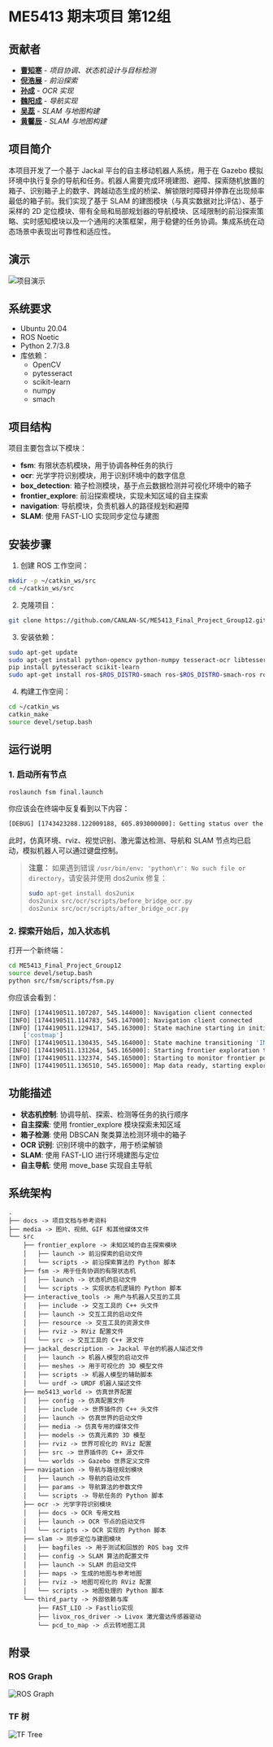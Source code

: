 # ME5413 期末项目 第12组

## 贡献者

- [**曹知寒**](https://github.com/dragonundertheworld) - *项目协调、状态机设计与目标检测*  
- [**倪浩展**](https://github.com/nihaozhan) - *前沿探索*  
- [**孙成**](https://github.com/CANLAN-SC) - *OCR 实现*  
- [**魏阳成**](https://github.com/Wei819cn) - *导航实现*  
- [**吴蕊**](https://github.com/Avory1258) - *SLAM 与地图构建*  
- [**黄馨辰**](https://github.com/koallaaa) - *SLAM 与地图构建*  

## 项目简介

本项目开发了一个基于 Jackal 平台的自主移动机器人系统，用于在 Gazebo 模拟环境中执行复杂的导航和任务。机器人需要完成环境建图、避障、探索随机放置的箱子、识别箱子上的数字、跨越动态生成的桥梁、解锁限时障碍并停靠在出现频率最低的箱子前。我们实现了基于 SLAM 的建图模块（与真实数据对比评估）、基于采样的 2D 定位模块、带有全局和局部规划器的导航模块、区域限制的前沿探索策略、实时感知模块以及一个通用的决策框架，用于稳健的任务协调。集成系统在动态场景中表现出可靠性和适应性。

## 演示
![项目演示](./media/final.gif)

## 系统要求

- Ubuntu 20.04
- ROS Noetic
- Python 2.7/3.8
- 库依赖：
  - OpenCV
  - pytesseract
  - scikit-learn
  - numpy
  - smach

## 项目结构

项目主要包含以下模块：

- **fsm**: 有限状态机模块，用于协调各种任务的执行
- **ocr**: 光学字符识别模块，用于识别环境中的数字信息
- **box_detection**: 箱子检测模块，基于点云数据检测并可视化环境中的箱子
- **frontier_explore**: 前沿探索模块，实现未知区域的自主探索
- **navigation**: 导航模块，负责机器人的路径规划和避障
- **SLAM**: 使用 FAST-LIO 实现同步定位与建图

## 安装步骤

1. 创建 ROS 工作空间：
```bash
mkdir -p ~/catkin_ws/src
cd ~/catkin_ws/src
```

2. 克隆项目：
```bash
git clone https://github.com/CANLAN-SC/ME5413_Final_Project_Group12.git
```

3. 安装依赖：
```bash
sudo apt-get update
sudo apt-get install python-opencv python-numpy tesseract-ocr libtesseract-dev
pip install pytesseract scikit-learn
sudo apt-get install ros-$ROS_DISTRO-smach ros-$ROS_DISTRO-smach-ros ros-$ROS_DISTRO-explore-lite ros-$ROS_DISTRO-teleop-twist-keyboard ros-$ROS_DISTRO-gmapping ros-$ROS_DISTRO-move-base ros-noetic-teb-local-planner ros-noetic-navigation
```

4. 构建工作空间：
```bash
cd ~/catkin_ws
catkin_make
source devel/setup.bash
```

## 运行说明

### 1. 启动所有节点

```bash
roslaunch fsm final.launch
```
你应该会在终端中反复看到以下内容：
```bash
[DEBUG] [1743423288.122009188, 605.893000000]: Getting status over the wire.
```
此时，仿真环境、rviz、视觉识别、激光雷达检测、导航和 SLAM 节点均已启动，模拟机器人可以通过键盘控制。

> **注意：** 如果遇到错误 `/usr/bin/env: 'python\r': No such file or directory`，请安装并使用 dos2unix 修复：
> ```bash
> sudo apt-get install dos2unix
> dos2unix src/ocr/scripts/before_bridge_ocr.py
> dos2unix src/ocr/scripts/after_bridge_ocr.py
> ```

### 2. **探索开始后**，加入状态机

打开一个新终端：
```bash
cd ME5413_Final_Project_Group12
source devel/setup.bash
python src/fsm/scripts/fsm.py
```

你应该会看到：
```bash
[INFO] [1744190511.107207, 545.144000]: Navigation client connected
[INFO] [1744190511.114783, 545.147000]: Navigation client connected
[INFO] [1744190511.129417, 545.163000]: State machine starting in initial state 'INITIALIZE' with userdata: 
    ['costmap']
[INFO] [1744190511.130435, 545.164000]: State machine transitioning 'INITIALIZE':'initialized'-->'EXPLORE_FRONTIER'
[INFO] [1744190511.131264, 545.165000]: Starting frontier exploration task...
[INFO] [1744190511.132374, 545.165000]: Starting to monitor frontier point count, threshold is 0
[INFO] [1744190511.136510, 545.165000]: Map data ready, starting exploration...
```

## 功能描述

- **状态机控制**: 协调导航、探索、检测等任务的执行顺序
- **自主探索**: 使用 frontier_explore 模块探索未知区域
- **箱子检测**: 使用 DBSCAN 聚类算法检测环境中的箱子
- **OCR 识别**: 识别环境中的数字，用于桥梁解锁
- **SLAM**: 使用 FAST-LIO 进行环境建图与定位
- **自主导航**: 使用 move_base 实现自主导航

## 系统架构

```plaintext
.
├── docs -> 项目文档与参考资料
├── media -> 图片、视频、GIF 和其他媒体文件
└── src
    ├── frontier_explore -> 未知区域的自主探索模块
    │   ├── launch -> 前沿探索的启动文件
    │   └── scripts -> 前沿探索算法的 Python 脚本
    ├── fsm -> 用于任务协调的有限状态机
    │   ├── launch -> 状态机的启动文件
    │   └── scripts -> 实现状态机逻辑的 Python 脚本
    ├── interactive_tools -> 用户与机器人交互的工具
    │   ├── include -> 交互工具的 C++ 头文件
    │   ├── launch -> 交互工具的启动文件
    │   ├── resource -> 交互工具的资源文件
    │   ├── rviz -> RViz 配置文件
    │   └── src -> 交互工具的 C++ 源文件
    ├── jackal_description -> Jackal 平台的机器人描述文件
    │   ├── launch -> 机器人模型的启动文件
    │   ├── meshes -> 用于可视化的 3D 模型文件
    │   ├── scripts -> 机器人模型的辅助脚本
    │   └── urdf -> URDF 机器人描述文件
    ├── me5413_world -> 仿真世界配置
    │   ├── config -> 仿真配置文件
    │   ├── include -> 世界插件的 C++ 头文件
    │   ├── launch -> 仿真世界的启动文件
    │   ├── media -> 仿真专用的媒体文件
    │   ├── models -> 仿真元素的 3D 模型
    │   ├── rviz -> 世界可视化的 RViz 配置
    │   ├── src -> 世界插件的 C++ 源文件
    │   └── worlds -> Gazebo 世界定义文件
    ├── navigation -> 导航与路径规划模块
    │   ├── launch -> 导航的启动文件
    │   ├── params -> 导航算法的参数文件
    │   └── scripts -> 导航任务的 Python 脚本
    ├── ocr -> 光学字符识别模块
    │   ├── docs -> OCR 专用文档
    │   ├── launch -> OCR 节点的启动文件
    │   └── scripts -> OCR 实现的 Python 脚本
    ├── slam -> 同步定位与建图模块
    │   ├── bagfiles -> 用于测试和回放的 ROS bag 文件
    │   ├── config -> SLAM 算法的配置文件
    │   ├── launch -> SLAM 的启动文件
    │   ├── maps -> 生成的地图与参考地图
    │   ├── rviz -> 地图可视化的 RViz 配置
    │   └── scripts -> 地图处理的 Python 脚本
    └── third_party -> 外部依赖与库
        ├── FAST_LIO -> Fastlio实现
        ├── livox_ros_driver -> Livox 激光雷达传感器驱动
        └── pcd_to_map -> 点云转地图工具
```

## 附录
### ROS Graph
![ROS Graph](./media/rosgraph.png)

### TF 树
![TF Tree](./media/frames.png)